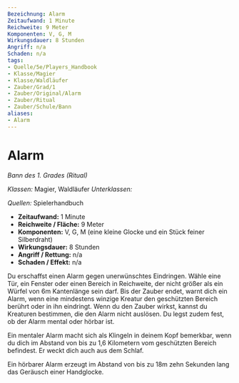 ```yaml
---
Bezeichnung: Alarm
Zeitaufwand: 1 Minute
Reichweite: 9 Meter
Komponenten: V, G, M
Wirkungsdauer: 8 Stunden
Angriff: n/a
Schaden: n/a
tags:
- Quelle/5e/Players_Handbook
- Klasse/Magier
- Klasse/Waldläufer
- Zauber/Grad/1
- Zauber/Original/Alarm
- Zauber/Ritual
- Zauber/Schule/Bann
aliases: 
- Alarm
---
```

# Alarm
_Bann des 1. Grades (Ritual)_

_Klassen:_ Magier, Waldläufer
_Unterklassen:_

_Quellen:_ Spielerhandbuch
 
- **Zeitaufwand:** 1 Minute
- **Reichweite / Fläche:** 9 Meter
- **Komponenten:** V, G, M (eine kleine Glocke und ein Stück feiner Silberdraht)
- **Wirkungsdauer:** 8 Stunden
- **Angriff / Rettung:** n/a
- **Schaden / Effekt:**  n/a

Du erschaffst einen Alarm gegen unerwünschtes Eindringen. Wähle eine Tür, ein Fenster oder einen Bereich in Reichweite, der nicht größer als ein Würfel von 6m Kantenlänge sein darf. Bis der Zauber endet, warnt dich ein Alarm, wenn eine mindestens winzige Kreatur den geschützten Bereich berührt oder in ihn eindringt. Wenn du den Zauber wirkst, kannst du Kreaturen bestimmen, die den Alarm nicht auslösen. Du legst zudem fest, ob der Alarm mental oder hörbar ist.

Ein mentaler Alarm macht sich als Klingeln in deinem Kopf bemerkbar, wenn du dich im Abstand von bis zu 1,6 Kilometern vom geschützten Bereich befindest. Er weckt dich auch aus dem Schlaf.

Ein hörbarer Alarm erzeugt im Abstand von bis zu 18m zehn Sekunden lang das Geräusch einer Handglocke.